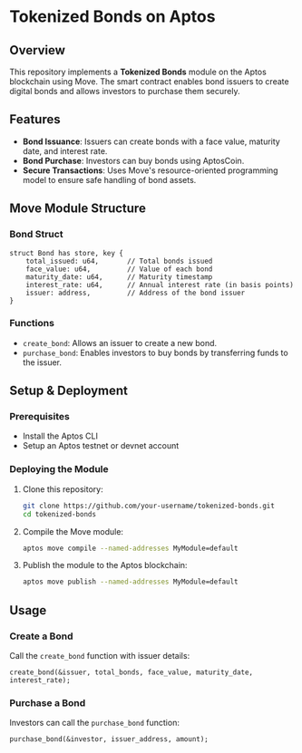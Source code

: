 # Tokenized Bonds on Aptos

## Overview
This repository implements a **Tokenized Bonds** module on the Aptos blockchain using Move. The smart contract enables bond issuers to create digital bonds and allows investors to purchase them securely.

## Features
- **Bond Issuance**: Issuers can create bonds with a face value, maturity date, and interest rate.
- **Bond Purchase**: Investors can buy bonds using AptosCoin.
- **Secure Transactions**: Uses Move's resource-oriented programming model to ensure safe handling of bond assets.

## Move Module Structure

### **Bond Struct**
```move
struct Bond has store, key {
    total_issued: u64,       // Total bonds issued
    face_value: u64,         // Value of each bond
    maturity_date: u64,      // Maturity timestamp
    interest_rate: u64,      // Annual interest rate (in basis points)
    issuer: address,         // Address of the bond issuer
}
```

### **Functions**
- `create_bond`: Allows an issuer to create a new bond.
- `purchase_bond`: Enables investors to buy bonds by transferring funds to the issuer.

## Setup & Deployment

### **Prerequisites**
- Install the Aptos CLI
- Setup an Aptos testnet or devnet account

### **Deploying the Module**
1. Clone this repository:
   ```sh
   git clone https://github.com/your-username/tokenized-bonds.git
   cd tokenized-bonds
   ```
2. Compile the Move module:
   ```sh
   aptos move compile --named-addresses MyModule=default
   ```
3. Publish the module to the Aptos blockchain:
   ```sh
   aptos move publish --named-addresses MyModule=default
   ```

## Usage

### **Create a Bond**
Call the `create_bond` function with issuer details:
```move
create_bond(&issuer, total_bonds, face_value, maturity_date, interest_rate);
```

### **Purchase a Bond**
Investors can call the `purchase_bond` function:
```move
purchase_bond(&investor, issuer_address, amount);
```

